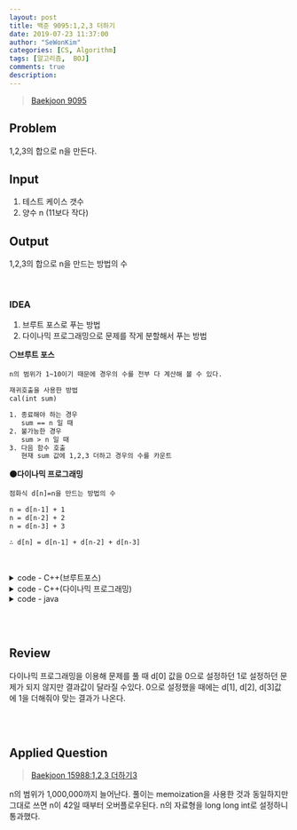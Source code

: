 ```yaml
---
layout: post
title: 백준 9095:1,2,3 더하기
date: 2019-07-23 11:37:00
author: "SeWonKim"
categories: [CS, Algorithm]
tags: [알고리즘,  BOJ]
comments: true
description: 
---
```


> [Baekjoon 9095](https://www.acmicpc.net/problem/9095)

## Problem
  1,2,3의 합으로 n을 만든다.

## Input
  1. 테스트 케이스 갯수
  2. 양수 n (11보다 작다)
    
## Output
  1,2,3의 합으로 n을 만드는 방법의 수

&nbsp;
&nbsp;

### IDEA
  1. 브루트 포스로 푸는 방법
  2. 다이나믹 프로그래밍으로 문제를 작게 분할해서 푸는 방법
  
  **⚪브루트 포스**
  ```html
  n의 범위가 1~10이기 때문에 경우의 수를 전부 다 계산해 볼 수 있다.
  
  재귀호출을 사용한 방법
  cal(int sum)
  
  1. 종료해야 하는 경우 
     sum == n 일 때
  2. 불가능한 경우
     sum > n 일 때
  3. 다음 함수 호출
     현재 sum 값에 1,2,3 더하고 경우의 수를 카운트 
  ```
  
  **⚫다이나믹 프로그래밍**
  ```html
  점화식 d[n]=n을 만드는 방법의 수
  
  n = d[n-1] + 1
  n = d[n-2] + 2
  n = d[n-3] + 3
  
  ∴ d[n] = d[n-1] + d[n-2] + d[n-3]
  ```
  
  
&nbsp;
&nbsp;

<details>
<summary>code - C++(브루트포스)</summary>
<div markdown="1">

```cpp
#include <iostream>
using namespace std;

int n;
int cnt = 0;
int cal(int sum) {

	if (sum == n) {
		return 1;
	}

	if (sum > n) {
		return 0;
	}

	int cnt = 0;
	for (int i = 1; i <= 3; i++) {
		cnt += cal(sum + i);
	}

	return cnt;
}

int main() {

	int k;
	cin >> k;

	while (k--) {
		cin >> n;
		cout<< cal(0) << "\n";
	}
	
	return 0;
}
```
</div>
</details>


<details>
<summary>code - C++(다이나믹 프로그래밍)</summary>
<div markdown="1">

```cpp
#include <iostream>
#include <vector>
using namespace std;

vector<int> d(11);

int go(int n) {

	if (n < 0) return 0;
	else if (n == 0) return 1;
	else if (n == 1) return 1;

	//memoization
	if (d[n] > 0) return d[n];
	else if(n > 1 && d[n] <= 0) {
		d[n] = (go(n-1) + go(n-2) + go(n-3));
	}

	return d[n];
}

int main() {

	int k, n;
	cin >> k;

	while (k--) {
		cin >> n;
		cout << go(n) << "\n";
	}
	
	return 0;
}
```
</div>
</details>


<details>
<summary>code - java</summary>
<div markdown="1">

```java
import java.io.BufferedReader;
import java.io.InputStreamReader;

public class Main {
    public static void main(String[] args) throws Exception {
        BufferedReader br = new BufferedReader(new InputStreamReader(System.in));
        int T = Integer.parseInt(br.readLine());
        int[] DP = new int[11];
        DP[0] = 1;
        DP[1] = 1;
        DP[2] = 2;
        for (int testCase = 0; testCase < T; testCase++) {
            int n = Integer.parseInt(br.readLine());
            System.out.println(get(DP, n));
        }
    }

    private static int get(int[] DP, int n) {
        if (DP[n] > 0) {
            return DP[n];
        }
        return get(DP, n - 1) + get(DP, n - 2) + get(DP, n - 3);
    }
}
```

</div>
</details>

&nbsp;  
&nbsp;
## Review
다이나믹 프로그래밍을 이용해 문제를 풀 때 d[0] 값을 0으로 설정하던 1로 설정하던 문제가 되지 않지만 결과값이 달라질 수있다.
0으로 설정했을 때에는 d[1], d[2], d[3]값에 1을 더해줘야 맞는 결과가 나온다.

&nbsp;  
&nbsp;

## Applied Question 
> [Baekjoon 15988:1,2,3 더하기3](https://www.acmicpc.net/problem/15988)

n의 범위가 1,000,000까지 늘어난다. 풀이는 memoization을 사용한 것과 동일하지만 그대로 쓰면 n이 42일 때부터 오버플로우된다.
n의 자료형을 long long int로 설정하니 통과했다.
